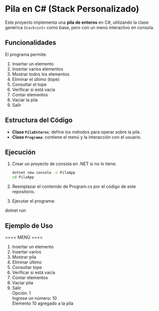 # Pila en C# (Stack Personalizado)

Este proyecto implementa una **pila de enteros** en C#, utilizando la clase genérica `Stack<int>` como base, pero con un menú interactivo en consola.

## Funcionalidades

El programa permite:

1. Insertar un elemento
2. Insertar varios elementos
3. Mostrar todos los elementos
4. Eliminar el último (tope)
5. Consultar el tope
6. Verificar si está vacía
7. Contar elementos
8. Vaciar la pila
0. Salir

## Estructura del Código

- **Clase `PilaEnteros`**: define los métodos para operar sobre la pila.
- **Clase `Programa`**: contiene el menú y la interacción con el usuario.

## Ejecución

1. Crear un proyecto de consola en .NET si no lo tiene:

   ```bash
   dotnet new console -n PilaApp
   cd PilaApp
2. Reemplazar el contenido de Program.cs por el código de este repositorio.  

3. Ejecutar el programa:  
  
dotnet run  
  
## Ejemplo de Uso  
==== MENÚ ====  
1. Insertar un elemento  
2. Insertar varios  
3. Mostrar pila  
4. Eliminar último  
5. Consultar tope  
6. Verificar si está vacía  
7. Contar elementos  
8. Vaciar pila  
0. Salir  
Opción: 1  
Ingrese un número: 10  
Elemento 10 agregado a la pila  


